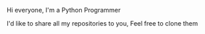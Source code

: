 Hi everyone, I'm a Python Programmer

I'd like to share all my repositories to you, Feel free to clone them 



